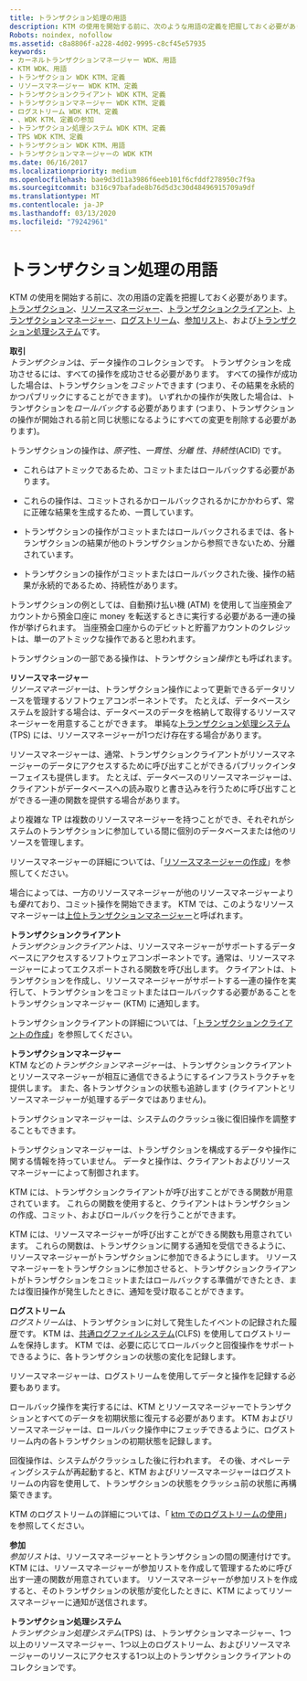 ```yaml
---
title: トランザクション処理の用語
description: KTM の使用を開始する前に、次のような用語の定義を把握しておく必要があります。トランザクション、resource manager、トランザクションクライアント、トランザクションマネージャー、ログストリーム、参加リスト、およびトランザクション処理システムです。
Robots: noindex, nofollow
ms.assetid: c8a8806f-a228-4d02-9995-c8cf45e57935
keywords:
- カーネルトランザクションマネージャー WDK、用語
- KTM WDK、用語
- トランザクション WDK KTM、定義
- リソースマネージャー WDK KTM、定義
- トランザクションクライアント WDK KTM、定義
- トランザクションマネージャー WDK KTM、定義
- ログストリーム WDK KTM、定義
- 、WDK KTM、定義の参加
- トランザクション処理システム WDK KTM、定義
- TPS WDK KTM、定義
- トランザクション WDK KTM、用語
- トランザクションマネージャーの WDK KTM
ms.date: 06/16/2017
ms.localizationpriority: medium
ms.openlocfilehash: bae9d3d11a3986f6eeb101f6cfddf278950c7f9a
ms.sourcegitcommit: b316c97bafade8b76d5d3c30d48496915709a9df
ms.translationtype: MT
ms.contentlocale: ja-JP
ms.lasthandoff: 03/13/2020
ms.locfileid: "79242961"
---
```

# <a name="transaction-processing-terms"></a>トランザクション処理の用語


KTM の使用を開始する前に、次の用語の定義を把握しておく必要があります。[トランザクション](#ktm-term-transaction)、[リソースマネージャー](#ktm-term-resource-manager)、[トランザクションクライアント](#ktm-term-transactional-client)、[トランザクションマネージャー](#ktm-term-transaction-manager)、[ログストリーム](#ktm-term-log-stream)、[参加リスト](#ktm-term-enlistment)、および[トランザクション処理システム](#ktm-term-transaction-processing-system)です。

<a href="" id="ktm-term-transaction"></a>**取引**  
*トランザクション*は、データ操作のコレクションです。 トランザクションを成功させるには、すべての操作を成功させる必要があります。 すべての操作が成功した場合は、トランザクションを*コミット*できます (つまり、その結果を永続的かつパブリックにすることができます)。 いずれかの操作が失敗した場合は、トランザクションを*ロールバック*する必要があります (つまり、トランザクションの操作が開始される前と同じ状態になるようにすべての変更を削除する必要があります)。

トランザクションの操作は、*原子*性、*一貫性*、*分離* *性、持続性*(ACID) です。

-   これらはアトミックであるため、コミットまたはロールバックする必要があります。

-   これらの操作は、コミットされるかロールバックされるかにかかわらず、常に正確な結果を生成するため、一貫しています。

-   トランザクションの操作がコミットまたはロールバックされるまでは、各トランザクションの結果が他のトランザクションから参照できないため、分離されています。

-   トランザクションの操作がコミットまたはロールバックされた後、操作の結果が永続的であるため、持続性があります。

トランザクションの例としては、自動預け払い機 (ATM) を使用して当座預金アカウントから預金口座に money を転送するときに実行する必要がある一連の操作が挙げられます。 当座預金口座からのデビットと貯蓄アカウントのクレジットは、単一のアトミックな操作であると思われます。

トランザクションの一部である操作は、トランザクション*操作*とも呼ばれます。

<a href="" id="ktm-term-resource-manager"></a>**リソースマネージャー**  
*リソースマネージャー*は、トランザクション操作によって更新できるデータリソースを管理するソフトウェアコンポーネントです。 たとえば、データベースシステムを設計する場合は、データベースのデータを格納して取得するリソースマネージャーを用意することができます。 単純な[トランザクション処理システム](#ktm-term-transaction-processing-system)(TPS) には、リソースマネージャーが1つだけ存在する場合があります。

リソースマネージャーは、通常、トランザクションクライアントがリソースマネージャーのデータにアクセスするために呼び出すことができるパブリックインターフェイスも提供します。 たとえば、データベースのリソースマネージャーは、クライアントがデータベースへの読み取りと書き込みを行うために呼び出すことができる一連の関数を提供する場合があります。

より複雑な TP は複数のリソースマネージャーを持つことができ、それぞれがシステムのトランザクションに参加している間に個別のデータベースまたは他のリソースを管理します。

リソースマネージャーの詳細については、「[リソースマネージャーの作成](creating-a-resource-manager.md)」を参照してください。

場合によっては、一方のリソースマネージャーが他のリソースマネージャーよりも*優れ*ており、コミット操作を開始できます。 KTM では、このようなリソースマネージャーは[上位トランザクションマネージャー](creating-a-superior-transaction-manager.md)と呼ばれます。

<a href="" id="ktm-term-transactional-client"></a>**トランザクションクライアント**  
*トランザクションクライアント*は、リソースマネージャーがサポートするデータベースにアクセスするソフトウェアコンポーネントです。通常は、リソースマネージャーによってエクスポートされる関数を呼び出します。 クライアントは、トランザクションを作成し、リソースマネージャーがサポートする一連の操作を実行して、トランザクションをコミットまたはロールバックする必要があることをトランザクションマネージャー (KTM) に通知します。

トランザクションクライアントの詳細については、「[トランザクションクライアントの作成](creating-a-transactional-client.md)」を参照してください。

<a href="" id="ktm-term-transaction-manager"></a>**トランザクションマネージャー**  
KTM などの*トランザクションマネージャー*は、トランザクションクライアントとリソースマネージャーが相互に通信できるようにするインフラストラクチャを提供します。 また、各トランザクションの状態も追跡します (クライアントとリソースマネージャーが処理するデータではありません)。

トランザクションマネージャーは、システムのクラッシュ後に復旧操作を調整することもできます。

トランザクションマネージャーは、トランザクションを構成するデータや操作に関する情報を持っていません。 データと操作は、クライアントおよびリソースマネージャーによって制御されます。

KTM には、トランザクションクライアントが呼び出すことができる関数が用意されています。 これらの関数を使用すると、クライアントはトランザクションの作成、コミット、およびロールバックを行うことができます。

KTM には、リソースマネージャーが呼び出すことができる関数も用意されています。 これらの関数は、トランザクションに関する通知を受信できるように、リソースマネージャーがトランザクションに参加できるようにします。 リソースマネージャーをトランザクションに参加させると、トランザクションクライアントがトランザクションをコミットまたはロールバックする準備ができたとき、または復旧操作が発生したときに、通知を受け取ることができます。

<a href="" id="ktm-term-log-stream"></a>**ログストリーム**  
*ログストリーム*は、トランザクションに対して発生したイベントの記録された履歴です。 KTM は、[共通ログファイルシステム](using-common-log-file-system.md)(CLFS) を使用してログストリームを保持します。 KTM では、必要に応じてロールバックと回復操作をサポートできるように、各トランザクションの状態の変化を記録します。

リソースマネージャーは、ログストリームを使用してデータと操作を記録する必要もあります。

ロールバック操作を実行するには、KTM とリソースマネージャーでトランザクションとすべてのデータを初期状態に復元する必要があります。 KTM およびリソースマネージャーは、ロールバック操作中にフェッチできるように、ログストリーム内の各トランザクションの初期状態を記録します。

回復操作は、システムがクラッシュした後に行われます。 その後、オペレーティングシステムが再起動すると、KTM およびリソースマネージャーはログストリームの内容を使用して、トランザクションの状態をクラッシュ前の状態に再構築できます。

KTM のログストリームの詳細については、「 [ktm でのログストリームの使用](using-log-streams-with-ktm.md)」を参照してください。

<a href="" id="ktm-term-enlistment"></a>**参加**  
*参加リスト*は、リソースマネージャーとトランザクションの間の関連付けです。 KTM には、リソースマネージャーが参加リストを作成して管理するために呼び出す一連の関数が用意されています。 リソースマネージャーが参加リストを作成すると、そのトランザクションの状態が変化したときに、KTM によってリソースマネージャーに通知が送信されます。

<a href="" id="ktm-term-transaction-processing-system"></a>**トランザクション処理システム**  
*トランザクション処理システム*(TPS) は、トランザクションマネージャー、1つ以上のリソースマネージャー、1つ以上のログストリーム、およびリソースマネージャーのリソースにアクセスする1つ以上のトランザクションクライアントのコレクションです。

 

 




